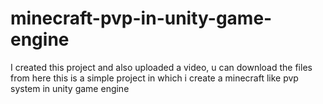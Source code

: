 # minecraft-pvp-in-unity-game-engine
I created this project and also uploaded a video, u can download the files from here
this is a simple project in which i create a minecraft like pvp system in unity game engine
